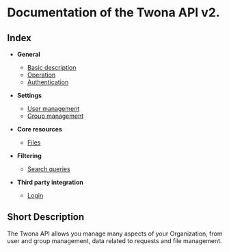 # Documentation of the Twona API v2.

## Index

- **General**
    - [Basic description](#basic-description)
    - [Operation](#operation)
    - [Authentication](authentication/README.md)
- **Settings**
    - [User management](users/README.md)
    - [Group management](groups/README.md)
- **Core resources**
    - [Files](files/README.md)
- **Filtering**
    - [Search queries](search/README.md)

- **Third party integration**
    - [Login](login/README.md)

## Short Description

The Twona API allows you manage many aspects of your Organization, from user and group management, data related to requests and file management.

